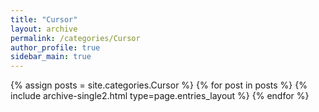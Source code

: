 ```yaml
---
title: "Cursor"
layout: archive
permalink: /categories/Cursor   
author_profile: true
sidebar_main: true
---
```



{% assign posts = site.categories.Cursor %}
{% for post in posts %} {% include archive-single2.html type=page.entries_layout %} {% endfor %}